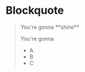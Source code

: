 # Blockquote

<blockquote>
You're gonna **shine**

You're gonna <code src="shine.txt"></code>

- A
- B
- C

</blockquote>
